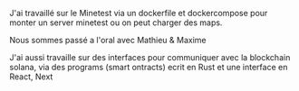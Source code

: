 J'ai travaillé sur le Minetest via un dockerfile et dockercompose pour monter un server minetest ou on peut charger des maps.

Nous sommes passé a l'oral avec Mathieu & Maxime

J'ai aussi travaille sur des interfaces pour communiquer avec la blockchain solana, via des programs (smart ontracts) ecrit en Rust et une interface en React, Next
